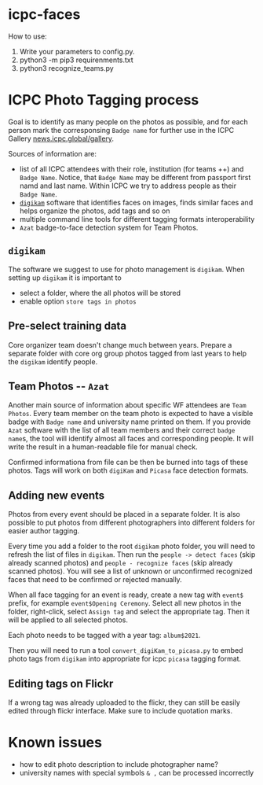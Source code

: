 # icpc-faces
How to use: 
1. Write your parameters to config.py.
2. python3 -m pip3 requirenments.txt
3. python3 recognize_teams.py


# ICPC Photo Tagging process

Goal is to identify as many people on the photos as possible, and for each person mark the corresponsing `Badge name` for further use in the ICPC Gallery [news.icpc.global/gallery](https://news.icpc.global/gallery).

Sources of information are:
* list of all ICPC attendees with their role, institution (for teams ++) and `Badge Name`. Notice, that `Badge Name` may be different from passport first namd and last name. Within ICPC we try to address people as their `Badge Name`.
* [`digikam`](https://www.digikam.org) software that identifies faces on images, finds similar faces and helps organize the photos, add tags and so on
* multiple command line tools for different tagging formats interoperability
* `Azat` badge-to-face detection system for Team Photos.

## `digikam`

The software we suggest to use for photo management is `digikam`. 
When setting up `digikam` it is important to 
* select a folder, where the all photos will be stored
* enable option `store tags in photos`

## Pre-select training data

Core organizer team doesn't change much between years. Prepare a separate folder with core org group photos tagged from last years to help the `digikam` identify people.

## Team Photos -- `Azat`

Another main source of information about specific WF attendees are `Team Photos`. Every team member on the team photo is expected to have a visible badge with `Badge name` and university name printed on them. If you provide `Azat` software with the list of all team members and their correct `badge name`s, the tool will identify almost all faces and corresponding people. It will write the result in a human-readable file for manual check.

Confirmed informationa from file can be then be burned into tags of these photos. Tags will work on both `digiKam` and `Picasa` face detection formats. 

## Adding new events

Photos from every event should be placed in a separate folder. It is also possible to put photos from different photographers into different folders for easier author tagging.

Every time you add a folder to the root `digikam` photo folder, you will need to refresh the list of files in `digikam`. Then run the `people -> detect faces` (skip already scanned photos) and `people - recognize faces` (skip already scanned photos). You will see a list of unknown or unconfirmed recognized faces that need to be confirmed or rejected manually.

When all face tagging for an event is ready, create a new tag with `event$` prefix, for example `event$Opening Ceremony`. Select all new photos in the folder, right-click, select `Assign tag` and select the appropriate tag. Then it will be applied to all selected photos.

Each photo needs to be tagged with a year tag: `album$2021`. 

Then you will need to run a tool `convert_digiKam_to_picasa.py` to embed photo tags from `digikam` into appropriate for icpc `picasa` tagging format.

## Editing tags on Flickr

If a wrong tag was already uploaded to the flickr, they can still be easily edited through flickr interface. Make sure to include quotation marks.

# Known issues
* how to edit photo description to include photographer name?
* university names with special symbols `& ,` can be processed incorrectly
